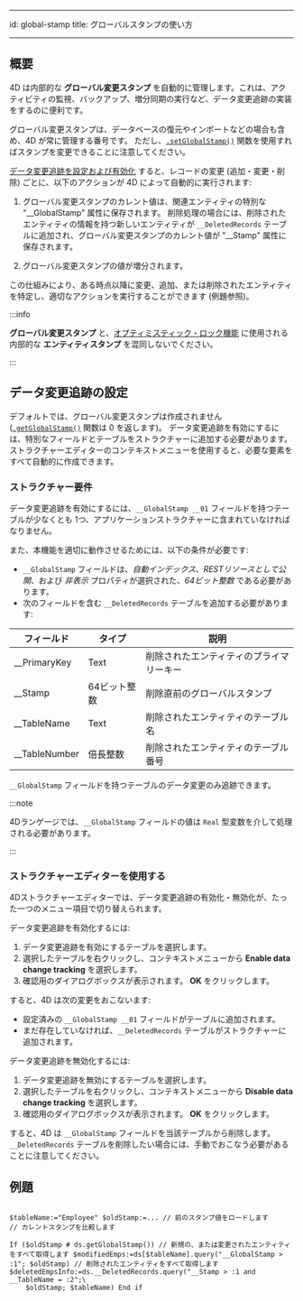 - - -
id: global-stamp title: グローバルスタンプの使い方
- - -



## 概要

4D は内部的な **グローバル変更スタンプ** を自動的に管理します。これは、アクティビティの監視、バックアップ、増分同期の実行など、データ変更追跡の実装をするのに便利です。

グローバル変更スタンプは、データベースの復元やインポートなどの場合も含め、4D が常に管理する番号です。 ただし、[`.setGlobalStamp()`](../API/DataStoreClass.md#setglobalstamp) 関数を使用すればスタンプを変更できることに注意してください。

[データ変更追跡を設定および有効化](#データ変更追跡の設定) すると、レコードの変更 (追加・変更・削除) ごとに、以下のアクションが 4D によって自動的に実行されます:

1. グローバル変更スタンプのカレント値は、関連エンティティの特別な "__GlobalStamp" 属性に保存されます。 削除処理の場合には、削除されたエンティティの情報を持つ新しいエンティティが `__DeletedRecords` テーブルに追加され、グローバル変更スタンプのカレント値が "__Stamp" 属性に保存されます。

2. グローバル変更スタンプの値が増分されます。

この仕組みにより、ある時点以降に変更、追加、または削除されたエンティティを特定し、適切なアクションを実行することができます (例題参照)。

:::info

**グローバル変更スタンプ** と、[オプティミスティック・ロック機能](entities.md#自動オプティミスティックロック) に使用される内部的な **エンティティスタンプ** を混同しないでください。

:::



## データ変更追跡の設定

デフォルトでは、グローバル変更スタンプは作成されません ([`.getGlobalStamp()`](../API/DataStoreClass.md#getglobalstamp) 関数は 0 を返します)。 データ変更追跡を有効にするには、特別なフィールドとテーブルをストラクチャーに追加する必要があります。 ストラクチャーエディターのコンテキストメニューを使用すると、必要な要素をすべて自動的に作成できます。

### ストラクチャー要件

データ変更追跡を有効にするには、`__GlobalStamp __01` フィールドを持つテーブルが少なくとも 1つ、アプリケーションストラクチャーに含まれていなければなりません。

また、本機能を適切に動作させるためには、以下の条件が必要です:

- `__GlobalStamp` フィールドは、*自動インデックス*、*RESTリソースとして公開*、および *非表示* プロパティが選択された、*64ビット整数* である必要があります。
- 次のフィールドを含む `__DeletedRecords` テーブルを追加する必要があります:

| フィールド         | タイプ     | 説明                   |
| ------------- | ------- | -------------------- |
| __PrimaryKey  | Text    | 削除されたエンティティのプライマリーキー |
| __Stamp       | 64ビット整数 | 削除直前のグローバルスタンプ       |
| __TableName   | Text    | 削除されたエンティティのテーブル名    |
| __TableNumber | 倍長整数    | 削除されたエンティティのテーブル番号   |

`__GlobalStamp` フィールドを持つテーブルのデータ変更のみ追跡できます。

:::note

4Dランゲージでは、`__GlobalStamp` フィールドの値は `Real` 型変数を介して処理される必要があります。

:::

### ストラクチャーエディターを使用する

4Dストラクチャーエディターでは、データ変更追跡の有効化・無効化が、たった一つのメニュー項目で切り替えられます。

データ変更追跡を有効化するには:

1. データ変更追跡を有効にするテーブルを選択します。
2. 選択したテーブルを右クリックし、コンテキストメニューから **Enable data change tracking** を選択します。
3. 確認用のダイアログボックスが表示されます。 **OK** をクリックします。

すると、4D は次の変更をおこないます:

- 設定済みの `__GlobalStamp __01` フィールドがテーブルに追加されます。
- まだ存在していなければ、`__DeletedRecords` テーブルがストラクチャーに追加されます。


データ変更追跡を無効化するには:

1. データ変更追跡を無効にするテーブルを選択します。
2. 選択したテーブルを右クリックし、コンテキストメニューから **Disable data change tracking** を選択します。
3. 確認用のダイアログボックスが表示されます。 **OK** をクリックします。

すると、4D は `__GlobalStamp` フィールドを当該テーブルから削除します。 `__DeletedRecords` テーブルを削除したい場合には、手動でおこなう必要があることに注意してください。



## 例題

```4d var $oldStamp : Real var $tableName : Text var $modifiedEmps : cs.EmployeeSelection var $deletedEmpsInfo : cs.__DeletedRecordsSelection

$tableName:="Employee" $oldStamp:=... // 前のスタンプ値をロードします  
// カレントスタンプを比較します

If ($oldStamp # ds.getGlobalStamp()) // 新規の、または変更されたエンティティをすべて取得します $modifiedEmps:=ds[$tableName].query("__GlobalStamp > :1"; $oldStamp) // 削除されたエンティティをすべて取得します     $deletedEmpsInfo:=ds.__DeletedRecords.query("__Stamp > :1 and __TableName = :2";\
    $oldStamp; $tableName) End if
